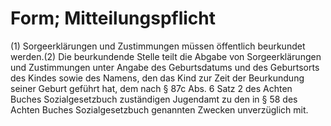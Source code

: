 # Form; Mitteilungspflicht

(1) Sorgeerklärungen und Zustimmungen müssen öffentlich beurkundet werden.(2) Die beurkundende Stelle teilt die Abgabe von Sorgeerklärungen und Zustimmungen unter Angabe des Geburtsdatums und des Geburtsorts des Kindes sowie des Namens, den das Kind zur Zeit der Beurkundung seiner Geburt geführt hat, dem nach § 87c Abs. 6 Satz 2 des Achten Buches Sozialgesetzbuch zuständigen Jugendamt zu den in § 58 des Achten Buches Sozialgesetzbuch genannten Zwecken unverzüglich mit. 

